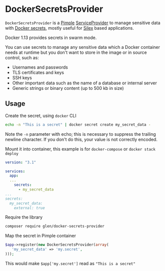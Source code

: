 # DockerSecretsProvider

`DockerSecretsProvider` is a [Pimple] [ServiceProvider] to manage sensitive data with [Docker secrets],
mostly useful for [Silex] based applications.

Docker 1.13 provides secrets in swarm mode.

You can use secrets to manage any sensitive data which a Docker container needs at runtime
but you don't want to store in the image or in source control, such as:
- Usernames and passwords
- TLS certificates and keys
- SSH keys
- Other important data such as the name of a database or internal server
- Generic strings or binary content (up to 500 kb in size)

[Pimple]: https://pimple.symfony.com/
[ServiceProvider]: https://pimple.symfony.com/#extending-a-container
[Silex]: https://silex.symfony.com/
[Docker secrets]:  https://docs.docker.com/engine/swarm/secrets/

## Usage

Create the secret, using `docker` CLI

```sh
echo -n "This is a secret" | docker secret create my_secret_data -
```

Note the `-n` parameter with echo; this is necessary to suppress the trailing newline character. If you don't do this, your value is not correctly encoded.

Mount it into container, this example is for `docker-compose` or `docker stack deploy`

```yml
version: "3.1"

services:
  app:
  ...
    secrets:
      - my_secret_data
...
secrets:
  my_secret_data:
    external: true

```

Require the library
```sh
composer require glen/docker-secrets-provider
```

Map the secret in Pimple container

```php
$app->register(new DockerSecretsProvider(array(
   'my_secret_data' => 'my.secret',
)));
```

This would make `$app['my.secret']` read as `"This is a secret"`
